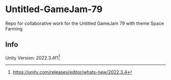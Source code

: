 # Untitled-GameJam-79
Repo for collaborative work for the Untitled GameJam 79 with theme Space Farming


## Info
Unity Version: 2022.3.4f1[^1]


[^1]: https://unity.com/releases/editor/whats-new/2022.3.4
